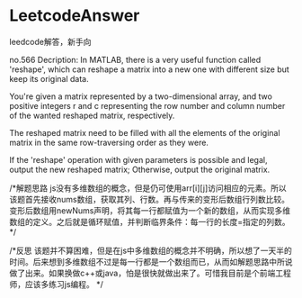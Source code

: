 # LeetcodeAnswer
leedcode解答，新手向

no.566
Decription:
In MATLAB, there is a very useful function called 'reshape', which can reshape a matrix into a new one with different size but keep its original data.

You're given a matrix represented by a two-dimensional array, and two positive integers r and c representing the row number and column number of the wanted reshaped matrix, respectively.

The reshaped matrix need to be filled with all the elements of the original matrix in the same row-traversing order as they were.

If the 'reshape' operation with given parameters is possible and legal, output the new reshaped matrix; Otherwise, output the original matrix. 

/*解题思路
js没有多维数组的概念，但是仍可使用arr[i][j]访问相应的元素。所以该题首先接收nums数组，获取其列、行数。再与传来的变形后数组行列数比较。变形后数组用newNums声明，将其每一行都赋值为一个新的数组，从而实现多维数组的定义。之后就是循环赋值，并判断临界条件：每一行的长度=指定的列数。
*/

/*反思
该题并不算困难，但是在js中多维数组的概念并不明确，所以想了一天半的时间。后来想到多维数组不过是每一行都是一个数组而已，从而如解题思路中所说做了出来。如果换做c++或java，怕是很快就做出来了。可惜我目前是个前端工程师，应该多练习js编程。
*/
